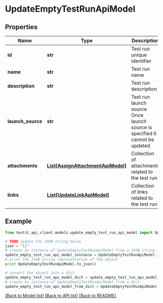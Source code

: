 # UpdateEmptyTestRunApiModel


## Properties
Name | Type | Description | Notes
------------ | ------------- | ------------- | -------------
**id** | **str** | Test run unique identifier | 
**name** | **str** | Test run name | 
**description** | **str** | Test run description | [optional] 
**launch_source** | **str** | Test run launch source                Once launch source is specified it cannot be updated | [optional] 
**attachments** | [**List[AssignAttachmentApiModel]**](AssignAttachmentApiModel.md) | Collection of attachments related to the test run | [optional] 
**links** | [**List[UpdateLinkApiModel]**](UpdateLinkApiModel.md) | Collection of links related to the test run | [optional] 

## Example

```python
from testit_api_client.models.update_empty_test_run_api_model import UpdateEmptyTestRunApiModel

# TODO update the JSON string below
json = "{}"
# create an instance of UpdateEmptyTestRunApiModel from a JSON string
update_empty_test_run_api_model_instance = UpdateEmptyTestRunApiModel.from_json(json)
# print the JSON string representation of the object
print UpdateEmptyTestRunApiModel.to_json()

# convert the object into a dict
update_empty_test_run_api_model_dict = update_empty_test_run_api_model_instance.to_dict()
# create an instance of UpdateEmptyTestRunApiModel from a dict
update_empty_test_run_api_model_from_dict = UpdateEmptyTestRunApiModel.from_dict(update_empty_test_run_api_model_dict)
```
[[Back to Model list]](../README.md#documentation-for-models) [[Back to API list]](../README.md#documentation-for-api-endpoints) [[Back to README]](../README.md)



